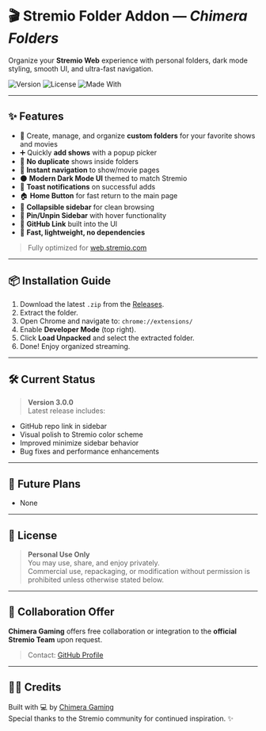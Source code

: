 # 🎬 Stremio Folder Addon — *Chimera Folders*

Organize your **Stremio Web** experience with personal folders, dark mode styling, smooth UI, and ultra-fast navigation.

![Version](https://img.shields.io/badge/version-3.0.0-blueviolet) 
![License](https://img.shields.io/badge/license-Personal--Use--Only-red) 
![Made With](https://img.shields.io/badge/made%20with-%E2%9D%A4-lightgrey)

---

## ✨ Features

- 📁 Create, manage, and organize **custom folders** for your favorite shows and movies
- ➕ Quickly **add shows** with a popup picker
- 🧹 **No duplicate** shows inside folders
- 🧭 **Instant navigation** to show/movie pages
- 🌑 **Modern Dark Mode UI** themed to match Stremio
- 🍞 **Toast notifications** on successful adds
- 🏠 **Home Button** for fast return to the main page
- 📂 **Collapsible sidebar** for clean browsing
- 📌 **Pin/Unpin Sidebar** with hover functionality
- 🐙 **GitHub Link** built into the UI
- 🚀 **Fast, lightweight, no dependencies**

> Fully optimized for [web.stremio.com](https://web.stremio.com/)

---

## 📦 Installation Guide

1. Download the latest `.zip` from the [Releases](https://github.com/ChimeraGaming/Stremio-Addons/releases).
2. Extract the folder.
3. Open Chrome and navigate to: `chrome://extensions/`
4. Enable **Developer Mode** (top right).
5. Click **Load Unpacked** and select the extracted folder.
6. Done! Enjoy organized streaming.

---

## 🛠️ Current Status

> **Version 3.0.0**  
Latest release includes:
- GitHub repo link in sidebar
- Visual polish to Stremio color scheme
- Improved minimize sidebar behavior
- Bug fixes and performance enhancements

---

## 🧩 Future Plans

- None

---

## 📜 License

> **Personal Use Only**  
You may use, share, and enjoy privately.  
Commercial use, repackaging, or modification without permission is prohibited unless otherwise stated below.

---
## 🤝 Collaboration Offer

**Chimera Gaming** offers free collaboration or integration to the **official Stremio Team** upon request.  
> Contact: [GitHub Profile](https://github.com/ChimeraGaming)

---

## 👨‍💻 Credits

Built with 💻 by [Chimera Gaming](https://github.com/ChimeraGaming)  
Special thanks to the Stremio community for continued inspiration. ✨
